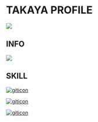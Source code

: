 # TAKAYA PROFILE

![](https://komarev.com/ghpvc/?username=maru-koyo&color=ff69b4&label=PROFILE+VIEWS)

## INFO

![](https://github-profile-summary-cards.vercel.app/api/cards/profile-details?username=maru-koyo&theme=dracula)

## SKILL

[![giticon](https://skillicons.dev/icons?i=html,css,sass,js,ts,vite)](https://skillicons.dev)

[![giticon](https://skillicons.dev/icons?i=threejs,nextjs,astro,react,php,laravel)](https://skillicons.dev)

[![giticon](https://skillicons.dev/icons?i=git,github,vscode,linux)](https://skillicons.dev)
